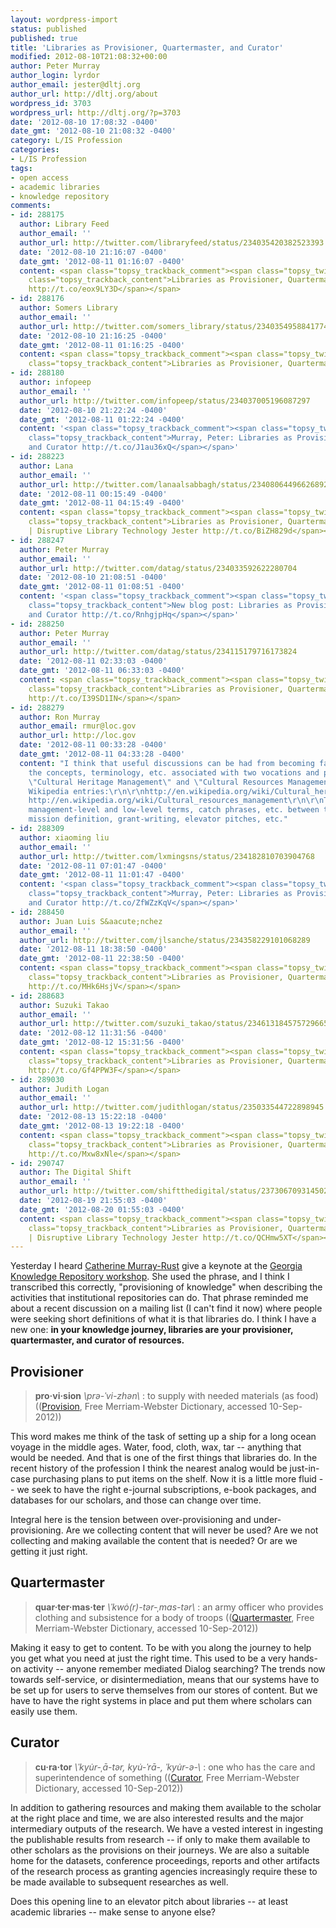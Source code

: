 ```yaml
---
layout: wordpress-import
status: published
published: true
title: 'Libraries as Provisioner, Quartermaster, and Curator'
modified: 2012-08-10T21:08:32+00:00
author: Peter Murray
author_login: lyrdor
author_email: jester@dltj.org
author_url: http://dltj.org/about
wordpress_id: 3703
wordpress_url: http://dltj.org/?p=3703
date: '2012-08-10 17:08:32 -0400'
date_gmt: '2012-08-10 21:08:32 -0400'
category: L/IS Profession
categories:
- L/IS Profession
tags:
- open access
- academic libraries
- knowledge repository
comments:
- id: 288175
  author: Library Feed
  author_email: ''
  author_url: http://twitter.com/libraryfeed/status/234035420382523393
  date: '2012-08-10 21:16:07 -0400'
  date_gmt: '2012-08-11 01:16:07 -0400'
  content: <span class="topsy_trackback_comment"><span class="topsy_twitter_username"><span
    class="topsy_trackback_content">Libraries as Provisioner, Quartermaster, and Curator
    http://t.co/eox9LY3D</span></span>
- id: 288176
  author: Somers Library
  author_email: ''
  author_url: http://twitter.com/somers_library/status/234035495884177408
  date: '2012-08-10 21:16:25 -0400'
  date_gmt: '2012-08-11 01:16:25 -0400'
  content: <span class="topsy_trackback_comment"><span class="topsy_twitter_username"><span
    class="topsy_trackback_content">Libraries as Provisioner, Quartermaster, and Curator  http://t.co/pvX3WoUT</span></span>
- id: 288180
  author: infopeep
  author_email: ''
  author_url: http://twitter.com/infopeep/status/234037005196087297
  date: '2012-08-10 21:22:24 -0400'
  date_gmt: '2012-08-11 01:22:24 -0400'
  content: '<span class="topsy_trackback_comment"><span class="topsy_twitter_username"><span
    class="topsy_trackback_content">Murray, Peter: Libraries as Provisioner, Quartermaster,
    and Curator http://t.co/J1au36xQ</span></span>'
- id: 288223
  author: Lana
  author_email: ''
  author_url: http://twitter.com/lanaalsabbagh/status/234080644966268928
  date: '2012-08-11 00:15:49 -0400'
  date_gmt: '2012-08-11 04:15:49 -0400'
  content: <span class="topsy_trackback_comment"><span class="topsy_twitter_username"><span
    class="topsy_trackback_content">Libraries as Provisioner, Quartermaster, and Curator
    | Disruptive Library Technology Jester http://t.co/BiZH829d</span></span>
- id: 288247
  author: Peter Murray
  author_email: ''
  author_url: http://twitter.com/datag/status/234033592622280704
  date: '2012-08-10 21:08:51 -0400'
  date_gmt: '2012-08-11 01:08:51 -0400'
  content: '<span class="topsy_trackback_comment"><span class="topsy_twitter_username"><span
    class="topsy_trackback_content">New blog post: Libraries as Provisioner, Quartermaster,
    and Curator http://t.co/RnhgjpHq</span></span>'
- id: 288250
  author: Peter Murray
  author_email: ''
  author_url: http://twitter.com/datag/status/234115179716173824
  date: '2012-08-11 02:33:03 -0400'
  date_gmt: '2012-08-11 06:33:03 -0400'
  content: <span class="topsy_trackback_comment"><span class="topsy_twitter_username"><span
    class="topsy_trackback_content">Libraries as Provisioner, Quartermaster, and Curator
    http://t.co/I39SD1IN</span></span>
- id: 288279
  author: Ron Murray
  author_email: rmur@loc.gov
  author_url: http://loc.gov
  date: '2012-08-11 00:33:28 -0400'
  date_gmt: '2012-08-11 04:33:28 -0400'
  content: "I think that useful discussions can be had from becoming familiar with
    the concepts, terminology, etc. associated with two vocations and practices, called
    \"Cultural Heritage Management\" and \"Cultural Resources Management.\" See their
    Wikipedia entries:\r\n\r\nhttp://en.wikipedia.org/wiki/Cultural_heritage_management;
    http://en.wikipedia.org/wiki/Cultural_resources_management\r\n\r\nThere are enough
    management-level and low-level terms, catch phrases, etc. between the two to support
    mission definition, grant-writing, elevator pitches, etc."
- id: 288309
  author: xiaoming liu
  author_email: ''
  author_url: http://twitter.com/lxmingsns/status/234182810703904768
  date: '2012-08-11 07:01:47 -0400'
  date_gmt: '2012-08-11 11:01:47 -0400'
  content: '<span class="topsy_trackback_comment"><span class="topsy_twitter_username"><span
    class="topsy_trackback_content">Murray, Peter: Libraries as Provisioner, Quartermaster,
    and Curator http://t.co/ZfWZzKqV</span></span>'
- id: 288450
  author: Juan Luis S&aacute;nchez
  author_email: ''
  author_url: http://twitter.com/jlsanche/status/234358229101068289
  date: '2012-08-11 18:38:50 -0400'
  date_gmt: '2012-08-11 22:38:50 -0400'
  content: <span class="topsy_trackback_comment"><span class="topsy_twitter_username"><span
    class="topsy_trackback_content">Libraries as Provisioner, Quartermaster, and Curator
    http://t.co/MHk6HsjV</span></span>
- id: 288683
  author: Suzuki Takao
  author_email: ''
  author_url: http://twitter.com/suzuki_takao/status/234613184575729665
  date: '2012-08-12 11:31:56 -0400'
  date_gmt: '2012-08-12 15:31:56 -0400'
  content: <span class="topsy_trackback_comment"><span class="topsy_twitter_username"><span
    class="topsy_trackback_content">Libraries as Provisioner, Quartermaster, and Curator
    http://t.co/Gf4PPW3F</span></span>
- id: 289030
  author: Judith Logan
  author_email: ''
  author_url: http://twitter.com/judithlogan/status/235033544722898945
  date: '2012-08-13 15:22:18 -0400'
  date_gmt: '2012-08-13 19:22:18 -0400'
  content: <span class="topsy_trackback_comment"><span class="topsy_twitter_username"><span
    class="topsy_trackback_content">Libraries as Provisioner, Quartermaster, and Curator
    http://t.co/Mxw8xNle</span></span>
- id: 290747
  author: The Digital Shift
  author_email: ''
  author_url: http://twitter.com/shiftthedigital/status/237306709314502658
  date: '2012-08-19 21:55:03 -0400'
  date_gmt: '2012-08-20 01:55:03 -0400'
  content: <span class="topsy_trackback_comment"><span class="topsy_twitter_username"><span
    class="topsy_trackback_content">Libraries as Provisioner, Quartermaster, and Curator
    | Disruptive Library Technology Jester http://t.co/QCHmw5XT</span></span>
---
```

<p>Yesterday I heard <a href="http://www.library.gatech.edu/about/murray-rust/" title="Catherine Murray-Rust :: Georgia Tech Library">Catherine Murray-Rust</a> give a keynote at the <a href="http://web.archive.org/web/20132219003400/http://www.library.gatech.edu/gkr/node/96" title="Symposium/Workshop | GALILEO Knowledge Repository">Georgia Knowledge Repository workshop</a>.  She used the phrase, and I think I transcribed this correctly, "provisioning of knowledge" when describing the activities that institutional repositories can do.  That phrase reminded me about a recent discussion on a mailing list (I can't find it now) where people were seeking short definitions of what it is that libraries do.  I think I have a new one:  <strong>in your knowledge journey, libraries are your provisioner, quartermaster, and curator of resources.</strong></p>
<h2>Provisioner</h2>
<blockquote><p><strong>pro&middot;vi&middot;sion</strong> <em>\prə-ˈvi-zhən\</em> : to supply with needed materials (as food) ((<a href="http://www.merriam-webster.com/dictionary/provision?show=1&t=1344631391" title="Provision | Free Merriam-Webster Dictionary">Provision</a>, Free Merriam-Webster Dictionary, accessed 10-Sep-2012))</p></blockquote>
<p>This word makes me think of the task of setting up a ship for a long ocean voyage in the middle ages.  Water, food, cloth, wax, tar -- anything that would be needed.  And that is one of the first things that libraries do.  In the recent history of the profession I think the nearest analog would be just-in-case purchasing plans to put items on the shelf.  Now it is a little more fluid -- we seek to have the right e-journal subscriptions, e-book packages, and databases for our scholars, and those can change over time.</p>
<p>Integral here is the tension between over-provisioning and under-provisioning.  Are we collecting content that will never be used?  Are we not collecting and making available the content that is needed?  Or are we getting it just right.</p>
<h2>Quartermaster</h2>
<blockquote><p><strong>quar&middot;ter&middot;mas&middot;ter</strong> <em>\ˈkwȯ(r)-tər-ˌmas-tər\</em> : an army officer who provides clothing and subsistence for a body of troops ((<a href="http://www.merriam-webster.com/dictionary/quartermaster" title="Quartermaster | Free Merriam-Webster Dictionary">Quartermaster</a>, Free Merriam-Webster Dictionary, accessed 10-Sep-2012))</p></blockquote>
<p>Making it easy to get to content.  To be with you along the journey to help you get what you need at just the right time.  This used to be a very hands-on activity -- anyone remember mediated Dialog searching?  The trends now towards self-service, or disintermediation, means that our systems have to be set up for users to serve themselves from our stores of content.  But we have to have the right systems in place and put them where scholars can easily use them.</p>
<h2>Curator</h2>
<blockquote><p><strong>cu&middot;ra&middot;tor</strong> <em>\ˈkyu̇r-ˌā-tər, kyu̇-ˈrā-, ˈkyu̇r-ə-\</em> : one who has the care and superintendence of something ((<a href="http://www.merriam-webster.com/dictionary/curator" title="Curator | Free Merriam-Webster Dictionary">Curator</a>, Free Merriam-Webster Dictionary, accessed 10-Sep-2012))</p></blockquote>
<p>In addition to gathering resources and making them available to the scholar at the right place and time, we are also interested results and the major intermediary outputs of the research.  We have a vested interest in ingesting the publishable results from research -- if only to make them available to other scholars as the provisions on their journeys.  We are also a suitable home for the datasets, conference proceedings, reports and other artifacts of the research process as granting agencies increasingly require these to be made available to subsequent researches as well.</p>
<p>Does this opening line to an elevator pitch about libraries -- at least academic libraries -- make sense to anyone else?</p>
